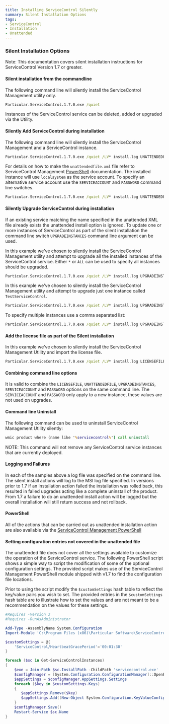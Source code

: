 ```yaml
---
title: Installing ServiceControl Silently
summary: Silent Installation Options
tags:
- ServiceControl
- Installation
- Unattended
---
```


### Silent Installation Options

Note:  This documentation covers silent installation instructions for ServiceControl Version 1.7 or greater.


#### Silent installation from the commandline

The following command line will silently install the ServiceControl Management utility only.

```bat
Particular.ServiceControl.1.7.0.exe /quiet
``` 

Instances of the ServiceControl service can be deleted, added or upgraded via the Utility.


#### Silently Add ServiceControl during installation 

The following command line will silently install the ServiceControl Management and a ServiceControl instance.

```bat
Particular.ServiceControl.1.7.0.exe /quiet /LV* install.log UNATTENDEDFILE=unattendfile.xml
```

For details on how to make the `unattendedfile.xml` file refer to ServiceControl Management [PowerShell](installation-powershell.md) documentation.
The installed instance will use `localsystem` as the service account. To specify an alternative service account use the `SERVICEACCOUNT` and `PASSWORD` command line switches.

```bat
Particular.ServiceControl.1.7.0.exe /quiet /LV* install.log UNATTENDEDFILE=unattendfile.xml SERVICEACCOUNT=MyServiceAccount PASSWORD=MyPassword
```


#### Silently Upgrade ServiceControl during installation

If an existing service matching the name specified in the unattended XML file already exists the unattended install option is ignored. 
To update one or more instances of ServiceControl as part of the silent installation the command line switch `UPGRADEINSTANCES` command line argument can be used. 
 

In this example we've chosen to silently install the ServiceControl Management utility and attempt to upgrade all the installed instances of the ServiceControl service. Either `*` or  `ALL` can be used to specify all instances should be upgraded.


```bat
Particular.ServiceControl.1.7.0.exe /quiet /LV* install.log UPGRADEINSTANCES=ALL

``` 

In this example we've chosen to silently install the ServiceControl Management utility and attempt to upgrade just one instance called `TestServiceControl`.

```bat
Particular.ServiceControl.1.7.0.exe /quiet /LV* install.log UPGRADEINSTANCES=TestServiceControl
``` 

To specify multiple instances use a comma separated list: 

```bat
Particular.ServiceControl.1.7.0.exe /quiet /LV* install.log UPGRADEINSTANCES=TestServiceControl,ProdServiceControl 
``` 


#### Add the license file as part of the Silent installation

In this example we've chosen to silently install the ServiceControl Management Utility and import the license file.

```bat
Particular.ServiceControl.1.7.0.exe /quiet /LV* install.log LICENSEFILE=license.xml
```


#### Combining command line options

It is valid to combine the `LICENSEFILE`, `UNATTENDEDFILE`, `UPGRADEINSTANCES`,  `SERVICEACCOUNT` and `PASSWORD` options on the same command line.
The `SERVICEACCOUNT` and `PASSWORD` only apply to a new instance, these values are not used on upgrades.


#### Command line Uninstall

The following command can be used to uninstall ServiceControl Management Utility silently:

```bat
wmic product where (name like '%servicecontrol%') call uninstall
```

NOTE: This command will not remove any ServiceControl service instances that are currently deployed.

 
#### Logging and Failures
In each of the samples above a log file was specified on the command line. The silent install actions will log to the MSI log file specified. In versions prior to 1.7 if an installation action failed the installation was rolled back, this resulted in failed upgrades acting like a complete uninstall of the product. From 1.7 a failure to do an unattended install action will be logged but the overall installation will still return success and not rollback.

#### PowerShell

All of the actions that can be carried out as unattended installation action are also available via the [ServiceControl Management PowerShell](installation-powershell.md)    


#### Setting configuration entries not covered in the unattended file

The unattended file does not cover all the settings available to customize the operation of the ServiceControl service.
The following PowerShell script shows a simple way to script the modification of some of the optional configuration settings. The provided script makes use of the ServiceControl Management PowerShell module shipped with v1.7 to find the configuration file locations.


Prior to using the script modify the `$customSettings` hash table to reflect the key/value pairs you wish to set.
The provided entries in the `$customSettings` hash table are to illustrate how to set the values and are not meant to be a recommendation on the values for these settings.

```powershell
#Requires -Version 3
#Requires -RunAsAdministrator

Add-Type -AssemblyName System.Configuration
Import-Module 'C:\Program Files (x86)\Particular Software\ServiceControl Management\ServiceControlMgmt.psd1'

$customSettings = @{
    'ServiceControl/HeartbeatGracePeriod'='00:01:30'  
}

foreach ($sc in Get-ServiceControlInstances)
{
	$exe = Join-Path $sc.InstallPath -ChildPath 'servicecontrol.exe'
    $configManager = [System.Configuration.ConfigurationManager]::OpenExeConfiguration($exe)
	$appSettings = $configManager.AppSettings.Settings
	foreach ($key in $customSettings.Keys)
	{
	   $appSettings.Remove($key)
	   $appSettings.Add((New-Object System.Configuration.KeyValueConfigurationElement($key, $customSettings[$key])))
	}                 
	$configManager.Save()
	Restart-Service $sc.Name
}

```
